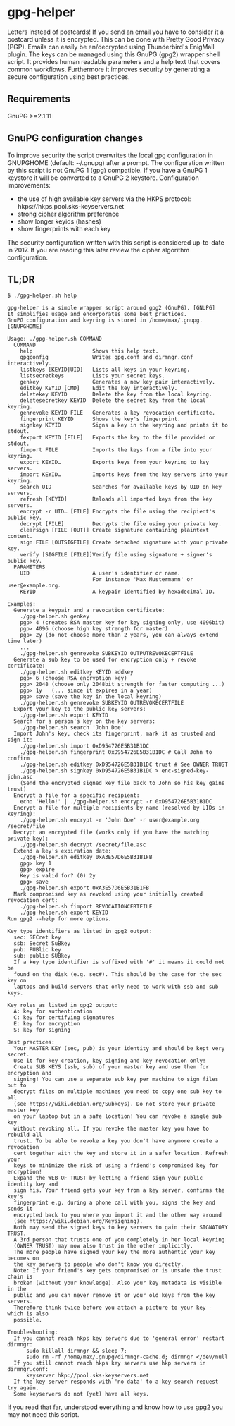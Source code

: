 # gpg-helper
Letters instead of postcards! If you send an email you have to consider it a postcard unless it is encrypted. This can be done with Pretty Good Privacy (PGP).
Emails can easily be en/decrypted using Thunderbird's EnigMail plugin. The keys can be managed using this GnuPG (gpg2) wrapper shell script.
It provides human readable parameters and a help text that covers common workflows.
Furthermore it improves security by generating a secure configuration using best practices.

## Requirements
GnuPG >=2.1.11

## GnuPG configuration changes
To improve security the script overwrites the local gpg configuration in GNUPGHOME (default: ~/.gnupg) after a prompt.
The configuration written by this script is not GnuPG 1 (gpg) compatible. If you have a GnuPG 1 keystore it will be converted to a GnuPG 2 keystore.
Configuration improvements:
- the use of high available key servers via the HKPS protocol: hkps://hkps.pool.sks-keyservers.net
- strong cipher algorithm preference
- show longer keyids (hashes)
- show fingerprints with each key

The security configuration written with this script is considered up-to-date in 2017.
If you are reading this later review the cipher algorithm configuration.

## TL;DR
`$ ./gpg-helper.sh help`

```
gpg-helper is a simple wrapper script around gpg2 (GnuPG). [GNUPG]
It simplifies usage and encorporates some best practices.
GnuPG configuration and keyring is stored in /home/max/.gnupg. [GNUPGHOME]

Usage: ./gpg-helper.sh COMMAND
  COMMAND
    help                   Shows this help text.
    gpgconfig              Writes gpg.conf and dirmngr.conf interactively.
    listkeys [KEYID|UID]   Lists all keys in your keyring.
    listsecretkeys         Lists your secret keys.
    genkey                 Generates a new key pair interactively.
    editkey KEYID [CMD]    Edit the key interactively.
    deletekey KEYID        Delete the key from the local keyring.
    deletesecretkey KEYID  Delete the secret key from the local keyring.
    genrevoke KEYID FILE   Generates a key revocation certificate.
    fingerprint KEYID      Shows the key's fingerprint.
    signkey KEYID          Signs a key in the keyring and prints it to stdout.
    fexport KEYID [FILE]   Exports the key to the file provided or stdout.
    fimport FILE           Imports the keys from a file into your keyring.
    export KEYID…          Exports keys from your keyring to key servers.
    import KEYID…          Imports keys from the key servers into your keyring.
    search UID             Searches for available keys by UID on key servers.
    refresh [KEYID]        Reloads all imported keys from the key servers.
    encrypt -r UID… [FILE] Encrypts the file using the recipient's public key.
    decrypt [FILE]         Decrypts the file using your private key.
    clearsign [FILE [OUT]] Create signature containing plaintext content.
    sign FILE [OUTSIGFILE] Create detached signature with your private key.
    verify [SIGFILE [FILE]]Verify file using signature + signer's public key.
  PARAMETERS
    UID                    A user's identifier or name.
                           For instance 'Max Mustermann' or user@example.org.
    KEYID                  A keypair identified by hexadecimal ID.

Examples:
  Generate a keypair and a revocation certificate:
    ./gpg-helper.sh genkey
    pgp> 4 (creates RSA master key for key signing only, use 4096bit)
    pgp> 4096 (choose high key strength for master)
    pgp> 2y (do not choose more than 2 years, you can always extend time later)
    ...
    ./gpg-helper.sh genrevoke SUBKEYID OUTPUTREVOKECERTFILE
  Generate a sub key to be used for encryption only + revoke certificate:
    ./gpg-helper.sh editkey KEYID addkey
    pgp> 6 (choose RSA encryption key)
    pgp> 2048 (choose only 2048bit strength for faster computing ...)
    pgp> 1y   (... since it expires in a year)
    pgp> save (save the key in the local keyring)
    ./gpg-helper.sh genrevoke SUBKEYID OUTREVOKECERTFILE
  Export your key to the public key servers:
    ./gpg-helper.sh export KEYID
  Search for a person's key on the key servers:
    ./gpg-helper.sh search 'John Doe'
  Import John's key, check its fingerprint, mark it as trusted and sign it:
    ./gpg-helper.sh import 0xD954726E5B31B1DC
    ./gpg-helper.sh fingerprint 0xD954726E5B31B1DC # Call John to confirm
    ./gpg-helper.sh editkey 0xD954726E5B31B1DC trust # See OWNER TRUST
    ./gpg-helper.sh signkey 0xD954726E5B31B1DC > enc-signed-key-john.asc
    (Send the encrypted signed key file back to John so his key gains trust)
  Encrypt a file for a specific recipient:
    echo 'Hello!' | ./gpg-helper.sh encrypt -r 0xD954726E5B31B1DC
  Encrypt a file for multiple recipients by name (resolved by UIDs in keyring):
    ./gpg-helper.sh encrypt -r 'John Doe' -r user@example.org /secret/file
  Decrypt an encrypted file (works only if you have the matching private key):
    ./gpg-helper.sh decrypt /secret/file.asc
  Extend a key's expiration date:
    ./gpg-helper.sh editkey 0xA3E57D6E5B31B1FB
    gpg> key 1
    gpg> expire
    Key is valid for? (0) 2y
    gpg> save
    ./gpg-helper.sh export 0xA3E57D6E5B31B1FB
  Mark compromised key as revoked using your initially created revocation cert:
    ./gpg-helper.sh fimport REVOCATIONCERTFILE
    ./gpg-helper.sh export KEYID
Run gpg2 --help for more options.

Key type identifiers as listed in gpg2 output:
  sec: SECret key
  ssb: Secret SuBkey
  pub: PUBlic key
  sub: public SUBkey
  If a key type identifier is suffixed with '#' it means it could not be
  found on the disk (e.g. sec#). This should be the case for the sec key on
  laptops and build servers that only need to work with ssb and sub keys.

Key roles as listed in gpg2 output:
  A: key for authentication
  C: key for certifying signatures
  E: key for encryption
  S: key for signing

Best practices:
  Your MASTER KEY (sec, pub) is your identity and should be kept very secret.
  Use it for key creation, key signing and key revocation only!
  Create SUB KEYS (ssb, sub) of your master key and use them for encryption and
  signing! You can use a separate sub key per machine to sign files but to
  decrypt files on multiple machines you need to copy one sub key to all
  (see https://wiki.debian.org/Subkeys). Do not store your private master key
  on your laptop but in a safe location! You can revoke a single sub key
  without revoking all. If you revoke the master key you have to rebuild all
  trust. To be able to revoke a key you don't have anymore create a revocation
  cert together with the key and store it in a safer location. Refresh your
  keys to minimize the risk of using a friend's compromised key for encryption!
  Expand the WEB OF TRUST by letting a friend sign your public identity key and
  sign his. Your friend gets your key from a key server, confirms the key's
  fingerprint e.g. during a phone call with you, signs the key and sends it
  encrypted back to you where you import it and the other way around
  (see https://wiki.debian.org/Keysigning).
  Both may send the signed keys to key servers to gain their SIGNATORY TRUST.
  A 3rd person that trusts one of you completely in her local keyring
  (OWNER TRUST) may now also trust in the other implicitly.
  The more people have signed your key the more authentic your key becomes on
  the key servers to people who don't know you directly.
  Note: If your friend's key gets compromised or is unsafe the trust chain is
  broken (without your knowledge). Also your key metadata is visible in the
  public and you can never remove it or your old keys from the key servers.
  Therefore think twice before you attach a picture to your key - which is also
  possible.

Troubleshooting:
  If you cannot reach hkps key servers due to 'general error' restart dirmngr:
      sudo killall dirmngr && sleep 7;
      sudo rm -rf /home/max/.gnupg/dirmngr-cache.d; dirmngr </dev/null
  If you still cannot reach hkps key servers use hkp servers in dirmngr.conf:
      keyserver hkp://pool.sks-keyservers.net
  If the key server responds with 'no data' to a key search request try again.
  Some keyservers do not (yet) have all keys.
```

If you read that far, understood everything and know how to use gpg2 you may not need this script.

